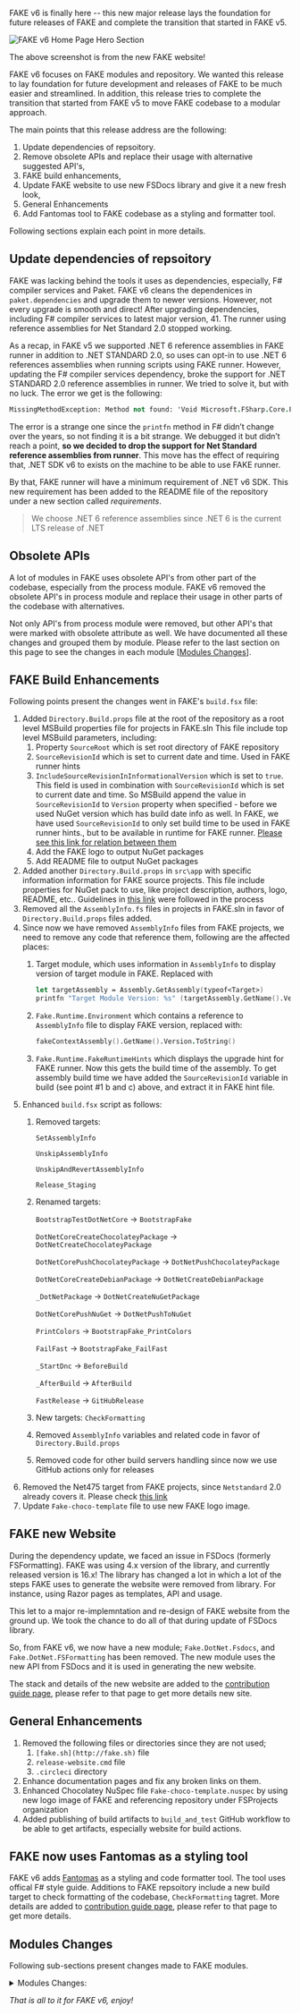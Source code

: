 FAKE v6 is finally here -- this new major release lays the foundation for future releases of FAKE
and complete the transition that started in FAKE v5.

![FAKE v6 Home Page Hero Section]({{root}}content/img/fakev6-release/fake-v6-hero-section.png)

The above screenshot is from the new FAKE website!

FAKE v6 focuses on FAKE modules and repository. We wanted this release to lay foundation for future
development and releases of FAKE to be much easier and streamlined. In addition, this release tries
to complete the transition that started from FAKE v5 to move FAKE codebase to a modular approach.

The main points that this release address are the following:
1. Update dependencies of repsoitory.
2. Remove obsolete APIs and replace their usage with alternative suggested API's,
3. FAKE build enhancements,
4. Update FAKE website to use new FSDocs library and give it a new fresh look,
6. General Enhancements
7. Add Fantomas tool to FAKE codebase as a styling and formatter tool.

Following sections explain each point in more details.


## Update dependencies of repsoitory

FAKE was lacking behind the tools it uses as dependencies, especially, F# compiler services and Paket.
FAKE v6 cleans the dependenices in `paket.dependencies` and upgrade them to newer versions. However,
not every upgrade is smooth and direct! After upgrading dependencies, including F# compiler services 
to latest major version, 41. The runner using reference assemblies for Net Standard 2.0 stopped working.

As a recap, in FAKE v5 we supported .NET 6 reference assemblies in FAKE runner in addition to .NET STANDARD
2.0, so uses can opt-in to use .NET 6 references assemblies when running scripts using FAKE runner. However,
updating the F# compiler services dependency, broke the support for .NET STANDARD 2.0 reference assemblies in
runner. We tried to solve it, but with no luck. The error we get is the following:  

```fsharp
MissingMethodException: Method not found: 'Void Microsoft.FSharp.Core.PrintfFormat`5..ctor(System.String)'.. Actual value was false but had expected it to be true.
```

The error is a strange one since the `printfn` method in F# didn’t change over the years, so not finding it is a 
bit strange. We debugged it but didn’t reach a point, **so we decided to drop the support for Net Standard reference 
assemblies from runner**. This move has the effect of requiring that, .NET SDK v6 to exists on the machine to be able
to use FAKE runner.

By that, FAKE runner will have a minimum requirement of .NET v6 SDK. This new requirement has been added to the README 
file of the repository under a new section called *requirements*.

> We choose .NET 6 reference assemblies since .NET 6 is the current LTS release of .NET


## Obsolete APIs

A lot of modules in FAKE uses obsolete API's from other part of the codebase, especially from the process module.
FAKE v6 removed the obsolete API's in process module and replace their usage in other parts of the codebase with
alternatives.

Not only API's from process module were removed, but other API's that were marked with obsolete attribute as well.
We have documented all these changes and grouped them by module. Please refer to the last section on this page
to see the changes in each module [<ins>[Modules Changes](#Modules-Changes)</ins>].


## FAKE Build Enhancements

Following points present the changes went in FAKE's `build.fsx` file:

1. Added `Directory.Build.props` file at the root of the repository as a root level MSBuild properties file for projects in FAKE.sln
This file include top level MSBuild parameters, including:
    1. Property `SourceRoot` which is set root directory of FAKE repository
    2. `SourceRevisionId` which is set to current date and time. Used in FAKE runner hints
    3. `IncludeSourceRevisionInInformationalVersion` which is set to `true`. This field is used in combination with `SourceRevisionId` which is set to current date and time. So MSBuild append the value in `SourceRevisionId` to `Version` property when specified - before we used NuGet version which has build date info as well. In FAKE, we have used `SourceRevisionId` to only set build time to be used in FAKE runner hints., but to be available in runtime for FAKE runner. [<ins>Please see this link for relation between them</ins>](https://docs.microsoft.com/en-us/dotnet/core/project-sdk/msbuild-props#generateassemblyinfo)
    4. Add the FAKE logo to output NuGet packages
    5. Add README file to output NuGet packages
2. Added another `Directory.Build.props` in `src\app` with specific information information for FAKE source projects. This file include
properties for NuGet pack to use, like project description, authors, logo, README, etc..
Guidelines in [<ins>this link</ins>](https://docs.microsoft.com/en-us/nuget/create-packages/package-authoring-best-practices) were followed in the process
3. Removed all the `AssemblyInfo.fs` files in projects in FAKE.sln in favor of `Directory.Build.props` files added.
4. Since now we have removed `AssemblyInfo` files from FAKE projects, we need to remove any code that reference them, following are the affected places:
    1. Target module, which uses information in `AssemblyInfo` to display version of target module in FAKE. Replaced with
        
        ```fsharp
        let targetAssembly = Assembly.GetAssembly(typeof<Target>)
        printfn "Target Module Version: %s" (targetAssembly.GetName().Version.ToString())
        ```
        
    2. `Fake.Runtime.Environment` which contains a reference to `AssemblyInfo` file to display FAKE version, replaced with:
        
        ```fsharp
        fakeContextAssembly().GetName().Version.ToString()
        ```
        
    3. `Fake.Runtime.FakeRuntimeHints` which displays the upgrade hint for FAKE runner. Now this gets the build time of the assembly. To get assembly
    build time we have added the `SourceRevisionId`  variable in build (see point #1 b and c) above, and extract it in FAKE hint file.
5. Enhanced `build.fsx` script as follows:
    1. Removed targets: 
        
        `SetAssemblyInfo`
        
        `UnskipAssemblyInfo`
        
        `UnskipAndRevertAssemblyInfo`
        
        `Release_Staging`
        
    2. Renamed targets:
        
        `BootstrapTestDotNetCore` → `BootstrapFake`
        
        `DotNetCoreCreateChocolateyPackage` → `DotNetCreateChocolateyPackage`
        
        `DotNetCorePushChocolateyPackage` → `DotNetPushChocolateyPackage`
        
        `DotNetCoreCreateDebianPackage` → `DotNetCreateDebianPackage`
        
        `_DotNetPackage` → `DotNetCreateNuGetPackage`
        
        `DotNetCorePushNuGet` → `DotNetPushToNuGet`
        
        `PrintColors` → `BootstrapFake_PrintColors` 
        
        `FailFast` → `BootstrapFake_FailFast` 
        
        `_StartDnc` → `BeforeBuild`
        
        `_AfterBuild` → `AfterBuild`
        
        `FastRelease` → `GitHubRelease` 
    3. New targets:
        `CheckFormatting`
    4. Removed `AssemblyInfo` variables and related code in favor of `Directory.Build.props`
    5. Removed code for other build servers handling since now we use GitHub actions only for releases
6. Removed the Net475 target from FAKE projects, since `Netstandard` 2.0 already covers it. Please check [this link](https://docs.microsoft.com/en-us/dotnet/standard/net-standard)
7. Update `Fake-choco-template` file to use new FAKE logo image.


## FAKE new Website

During the dependency update, we faced an issue in FSDocs (formerly FSFormatting). FAKE was using 4.x version of the
library, and currently released version is 16.x! The library has changed a lot in which a lot of the steps FAKE
uses to generate the website were removed from library. For instance, using Razor pages as templates, API and usage.

This let to a major re-implemntation and re-design of FAKE website from the ground up. We took the chance to do all
of that during update of FSDocs library.

So, from FAKE v6, we now have a new module; `Fake.DotNet.Fsdocs`, and `Fake.DotNet.FSFormatting` has been removed.
The new module uses the new API from FSDocs and it is used in generating the new website.

The stack and details of the new website are added to the [<ins>contribution guide page</ins>](/guide/contributing.html#Contributing-Documentation), please refer to that page to get
more details new site.

## General Enhancements

1. Removed the following files or directories since they are not used;
    1.  `[fake.sh](http://fake.sh)` file
    2. `release-website.cmd` file 
    3. `.circleci` directory
2. Enhance documentation pages and fix any broken links on them.
3. Enhanced Chocolatey NuSpec file `Fake-choco-template.nuspec` by using new logo image of FAKE and referencing repository under FSProjects organization
4. Added publishing of build artifacts to `build_and_test` GitHub workflow to be able to get artifacts, especially website for build actions.


## FAKE now uses Fantomas as a styling tool

FAKE v6 adds [<ins>Fantomas</ins>](https://fsprojects.github.io/fantomas/docs/index.html) as a styling and code formatter tool.
The tool uses offical F# style guide. Additions to FAKE repsoitory include a new build target to check formatting of the codebase,
`CheckFormatting` tagret. More details are added to [<ins>contribution guide page</ins>](/guide/contributing.html#Style-Guidelines), please refer to that page to get
more details.


## Modules Changes

Following sub-sections present changes made to FAKE modules.

<details>
<summary>Modules Changes:</summary>

### `Fake.Api.HockeyApp`

→ Removed the module since HockeyApp has been discontinued and now Microsoft has replaced it with AppCenter.

### `Fake.Api.GitHub`

→ Removed `AssemblyInfo.fs` file

→ Added Net6 target and removed net472 target

→ Add API documentation to module APIs 

### `Fake.Api.Slack`

→ Removed `AssemblyInfo.fs` file

→ Added Net6 target and removed net472 target

→ Removed `System.Net.Http` from proj file since it was used for Net Framework. Now module uses `System.Net`

### `Fake.Azure.CloudServices`

→ Removed `AssemblyInfo.fs` file

→ Added Net6 target and removed net472 target

→ Add API documentation to module APIs 

→ Replaced `Process.shellExec` with `CreateProcess` API

### `Fake.Azure.Emulators`

→ Removed `AssemblyInfo.fs` file

→ Added Net6 target and removed net472 target

→ Replaced `Process.execSimple` with `CreateProcess` API

### `Fake.Azure.Kudu`

→ Removed `AssemblyInfo.fs` file

→ Added Net6 target and removed net472 target

→ Add API documentation to module APIs 

→ Enahnce code by using a type for Zip deploy parameters

→ Replaced `Process.execWithResult` with `CreateProcess` API

### `Fake.Azure.WebJobs`

→ Removed `AssemblyInfo.fs` file

→ Added Net6 target and removed net472 target

→ Add API documentation to module APIs 

→ Removed `System.Net.Http` from proj file since it was used for Net Framework. Now module uses `System.Net`

### `Fake.Build.CMake`

→ Removed `AssemblyInfo.fs` file

→ Added Net6 target and removed net472 target

→ Changed `Fake.Build.CMake.getGenerateArguments` and make it `internal` in favor of removing omit comment and replaced with visible to.

### `Fake.BuildServer.AppVeyor`

→ Removed `AssemblyInfo.fs` file

→ Added Net6 target and removed net472 target

→ Replaced `Process.quoteIfNeeded` with `StringBuilder.appendQuotedIfNotNull` since `quoteIfNeeded` is deprecated

→ Removed `PullRequestRepoName` environment variable since it is not defined by AppVeyor anymore

→ Removed `PullRequestRepoBranch` environment variable since it is not defined by AppVeyor anymore

### `Fake.BuildServer.Bitbucket`

→ Removed `AssemblyInfo.fs` file

→ Added Net6 target and removed net472 target

→ Removed `RepoOwner` environment variable since it is not defined by Bitbucket anymore

### `Fake.BuildServer.GitHubActions`

→ Removed `AssemblyInfo.fs` file

→ Added Net6 target and removed net472 target

### `Fake.BuildServer.GitLab`

→ Removed `AssemblyInfo.fs` file

→ Added Net6 target and removed net472 target

### `Fake.BuildServer.TeamCity`

→ Removed `AssemblyInfo.fs` file

→ Added Net6 target and removed net472 target

### `Fake.BuildServer.TeamFoundation`

→ Removed `AssemblyInfo.fs` file

→ Added Net6 target and removed net472 target

→ Add API documentation to module APIs 

→ Enhance code by adding a new type `LogDetailData` to hold internal data before logging instead of calling internal method with 10 or more parameters. Now it uses a type

### `Fake.BuildServer.Travis`

→ Removed `AssemblyInfo.fs` file

→ Added Net6 target and removed net472 target

### `Fake.Core.CommandLineParsing`

→ Removed `AssemblyInfo.fs` file

→ Added Net6 target and removed net472 target

### `Fake.Core.Context`

→ Removed `AssemblyInfo.fs` file

→ Added Net6 target and removed net472 target

→ Add API documentation to module APIs

→ Removed `Fake.Core.Context.getFakeVar` since it is deprecated, alternative is `Fake.Core.FakeVar.getFakeVar`

→ Removed `Fake.Core.Context.removeFakeVar` since it is deprecated, alternative is `Fake.Core.FakeVar.removeFakeVar`

→ Removed `Fake.Core.Context.setFakeVar` since it is deprecated, alternative is `Fake.Core.FakeVar.setFakeVar`

→ Removed `Fake.Core.Context.fakeVar` since it is deprecated, alternative is `Fake.Core.FakeVar.fakeVar`

→ Removed `Fake.Core.Context.fakeVarAllowNoContext` since it is deprecated, alternative is `Fake.Core.FakeVar.fakeVarAllowNoContext`

### `Fake.Core.DependencyManager.Paket`

→ Removed `AssemblyInfo.fs` file

→ Added Net6 target and removed net472 target

### `Fake.Core.Environment`

→ Removed `AssemblyInfo.fs` file

→ Added Net6 target and removed net472 target

→ Add API documentation to module APIs

→ Removed `Fake.Core.BuildServer.verbose` since it is deprecated, alternative is `Trace.isVerbose ()` 

→ Removed `Fake.Core.Environment.environVarsWithMode` since it is deprecated, alternative is `Fake.Core.Environment.environVars` 

→ Removed `Fake.Core.Environment.setBuildParam` since it is deprecated, alternative is `Fake.Core.Environment.setEnvironVar` 

→ Removed `Fake.Core.Environment.hasBuildParam` since it is deprecated, alternative is `Fake.Core.Environment.hasEnvironVar` 

→ Removed `Fake.Core.Environment.getBuildParamOrDefault` since it is deprecated, alternative is `Fake.Core.Environment.environVarOrDefault` 

→ Removed `Fake.Core.Environment.getBuildParam` since it is deprecated, alternative is `Fake.Core.Environment.environVarOrDefault` 

→ Removed `Fake.Core.Environment.isDotnetCore` since it is deprecated, alternative is `Fake.Core.Environment.isDotNetCore`

### `Fake.Core.FakeVar`

→ Removed `AssemblyInfo.fs` file

→ Added Net6 target and removed net472 target

→ Add API documentation to module APIs

### `Fake.Core.Process`

→ Removed `AssemblyInfo.fs` file

→ Added Net6 target and removed net472 target

→ Add API documentation to module APIs

→ Removed `Fake.Core.ProcStartInfo.Empty` since it is deprecated, alternative is `ProcStartInfo.Create`

→ Removed `Fake.Core.CreateProcess.fromRawWindowsCommandLine` since it is deprecated, alternative is `Fake.Core.CreateProcess.fromRawCommandLine`

→ Removed `Fake.Core.Process.startProcess` since it is deprecated, alternative is `Fake.Core.Process.rawStartProcess`

→ Removed `Fake.Core.Process.getProc` since it is deprecated, alternative is `CreateProcess` API

→ Removed `Fake.Core.Process.execRaw` since it is deprecated, alternative is `CreateProcess` API

→ Removed `Fake.Core.Process.execWithResult` since it is deprecated, alternative is `CreateProcess` API

→ Removed `Fake.Core.Process.execSimple` since it is deprecated, alternative is `CreateProcess` API

→ Removed `Fake.Core.Process.execElevated` since it is deprecated, no alternative since it is not possible in .NET Core anymore

→ Removed `Fake.Core.Process.fireAndForget` since it is deprecated, alternative is `CreateProcess` API

→ Removed `Fake.Core.Process.directExec` since it is deprecated, alternative is `CreateProcess` API

→ Removed `Fake.Core.Process.start` since it is deprecated, alternative is `CreateProcess` API

→ Removed `Fake.Core.Process.quote` since it is deprecated, alternative is `Arguments` and `Args` modules/types

→ Removed `Fake.Core.Process.quoteIfNeeded` since it is deprecated, alternative is `Arguments` and `Args` modules/types

→ Removed `Fake.Core.Process.toParam` since it is deprecated, alternative is `Arguments` and `Args` modules/types

→ Removed `Fake.Core.Process.UseDefaults` since it is deprecated, alternative is built-in `id`

→ Removed `Fake.Core.Process.stringParam` since it is deprecated, alternative is `Arguments` and `Args` modules/types

→ Removed `Fake.Core.Process.multipleStringParams` since it is deprecated, alternative is `Arguments` and `Args` modules/types

→ Removed `Fake.Core.Process.optionParam` since it is deprecated, alternative is `Arguments` and `Args` modules/types

→ Removed `Fake.Core.Process.boolParam` since it is deprecated, alternative is `Arguments` and `Args` modules/types

→ Removed `Fake.Core.Process.parametersToString` since it is deprecated, alternative is `Arguments` and `Args` modules/types

→ Removed `Fake.Core.Process.findFiles` since it is deprecated, alternative is `ProcessUtils.findFiles`

→ Removed `Fake.Core.Process.tryFindFile` since it is deprecated, alternative is `ProcessUtils.tryFindFile`

→ Removed `Fake.Core.Process.findFile` since it is deprecated, alternative is `ProcessUtils.findFile`

→ Removed `Fake.Core.Process.findFilesOnPath` since it is deprecated, alternative is `ProcessUtils.findFilesOnPath`

→ Removed `Fake.Core.Process.tryFindFileOnPath` since it is deprecated, alternative is `ProcessUtils.tryFindFileOnPath`

→ Removed `Fake.Core.Process.appSettings` since it is deprecated, no alternative since it is not possible in .NET Core anymore

→ Removed `Fake.Core.Process.tryFindTool` since it is deprecated, alternative is `ProcessUtils.tryFindTool`

→ Removed `Fake.Core.Process.tryFindPath` since it is deprecated, alternative is `ProcessUtils.tryFindPath`

→ Removed `Fake.Core.Process.findPath` since it is deprecated, alternative is `ProcessUtils.findPath`

→ Removed `Fake.Core.Process.asyncShellExec` since it is deprecated, alternative is `CreateProcess` API

→ Removed `Fake.Core.Process.killProcessById` since it is deprecated, alternative is `Fake.Core.Process.killById`

→ Removed `Fake.Core.Process.getProcessesByName` since it is deprecated, alternative is `Fake.Core.Process.getAllByName`

→ Removed `Fake.Core.Process.killProcess` since it is deprecated, alternative is `Fake.Core.Process.killAllByName`

→ Removed `Fake.Core.Process.ProcStartInfo` since it is deprecated, alternative is `Fake.Core.ProcStartInfo`

→ Removed `Fake.Core.Process.ExecParams` since it is deprecated, alternative is `Fake.Core.ExecParams`

→ Removed `Fake.Core.Process.ProcessResult` since it is deprecated, alternative is `Fake.Core.ProcessResult`

→ Removed `Fake.Core.Process.ConsoleMessage` since it is deprecated, alternative is `Fake.Core.ConsoleMessage`

→ Changed implementation of  `shellExec` to use `CreateProcess` API

→ Changed implementation of  `AsyncExec` to use `CreateProcess` API

### `Fake.Core.ReleaseNotes`

→ Removed `AssemblyInfo.fs` file

→ Added Net6 target and removed net472 target

→ Add API documentation to module APIs

### `Fake.Core.SemVer`

→ Removed `AssemblyInfo.fs` file

→ Added Net6 target and removed net472 target

### `Fake.Core.String`

→ Removed `AssemblyInfo.fs` file

→ Added Net6 target and removed net472 target

### `Fake.Core.Target`

→ Removed `AssemblyInfo.fs` file

→ Added Net6 target and removed net472 target

→ Removed `Fake.Core.TargetModule.DoNothing` since it is deprecated, alternative is `ignore`

→ Removed `Fake.Core.TargetModule.runAndGetContext` since it is deprecated, alternative is `Target.WithContext.run`

→ Removed `Fake.Core.TargetModule.Description` since it is deprecated, alternative is `Fake.Core.TargetModule.description`

→ Update target module version option to use reflection on target type to from Target module assembly instead of using informational version. Since now we use `Directory.Build.props` instead of `AssemblyInfo` files. 

### `Fake.Core.Tasks`

→ Removed `AssemblyInfo.fs` file

→ Added Net6 target and removed net472 target

→ Add API documentation to module APIs

### `Fake.Core.Trace`

→ Removed `AssemblyInfo.fs` file

→ Added Net6 target and removed net472 target

→ Add API documentation to module APIs

→ Removed `Fake.Core.Trace.openTag` since it is deprecated, alternative is `traceTag` and `use` to properly call `closeTag` in case of exceptions

→ Removed `Fake.Core.Trace.closeTag` since it is deprecated, alternative is `traceTag` and `use` to properly call `closeTag` in case of exceptions

→ Removed `Fake.Core.Trace.traceStartTarget` since it is deprecated, alternative is `traceTarget`  and `use` to properly call `traceEndTask` in case of exceptions

→ Removed `Fake.Core.Trace.traceEndTarget` since it is deprecated, alternative is `traceTarget`  and `use` to properly call `traceEndTask` in case of exceptions

→ Removed `Fake.Core.Trace.traceStartTask` since it is deprecated, alternative is `traceTask`  and `use` to properly call `traceEndTask` in case of exceptions

→ Removed `Fake.Core.Trace.traceEndTask` since it is deprecated

### `Fake.Core.UserInput`

→ Removed `AssemblyInfo.fs` file

→ Added Net6 target and removed net472 target

→ Add API documentation to module APIs

### `Fake.Core.Vault`

→ Removed `AssemblyInfo.fs` file

→ Added Net6 target and removed net472 target

→ Add API documentation to module APIs

### `Fake.Core.Xml`

→ Removed `AssemblyInfo.fs` file

→ Added Net6 target and removed net472 target

→ Add API documentation to module APIs

→ Renamed `getChilds` to `getSubNodes` to match naming of related method `getSubNode`

→ Enabled and remove obsolete warning on `XslTransformer` , `XslTransform` & `XmlTransform` for Net Standard since they are now available for Net Standard.

### `Fake.Documentation.DocFx`

→ Removed `AssemblyInfo.fs` file

→ Added Net6 target and removed net472 target

→ Replaced `Tools.findToolInSubPath` with `ProcessUtils.tryFindLocalTool` since it is deprecated.

→ Replaced `Process.execSimple` with `CreateProcess` API since it is deprecated.

### `Fake.DotNet.AssemblyInfo`

→ Removed `AssemblyInfo.fs` file

→ Added Net6 target and removed net472 target

→ Add API documentation to module APIs

→ Removed `StringAttributeEx` since it was deprecated, alternative is `StringAttributeWithStatic`

### `Fake.DotNet.Cli`

→ Removed `AssemblyInfo.fs` file

→ Added Net6 target and removed net472 target

→ Add API documentation to module APIs

→ Removed `Fake.DotNet.Cli.Preview2ToolingOptions` since it is deprecated

→ Removed `Fake.DotNet.Cli.LatestPreview4ToolingOptions` since it is deprecated

→ Removed `Fake.DotNet.Cli.RC4_004771ToolingOptions` since it is deprecated

→ Removed `Fake.DotNet.Cli.RC4_004973ToolingOptions` since it is deprecated

→ Removed `Fake.DotNet.Cli.Release_1_0_4` since it is deprecated

→ Removed `Fake.DotNet.Cli.Release_2_0_0` since it is deprecated

→ Removed `Fake.DotNet.Cli.Release_2_0_3` since it is deprecated

→ Removed `Fake.DotNet.Cli.Release_2_1_4` since it is deprecated

→ Removed `Fake.DotNet.Cli.Release_2_1_300_RC1` since it is deprecated

→ Removed `Fake.DotNet.Cli.Release_2_1_300` since it is deprecated

→ Removed `Fake.DotNet.DotNet.InfoOptions.Default` since it is deprecated, alternative is `Create`

→ Removed `Fake.DotNet.DotNet.RestoreOptions.Default` since it is deprecated, alternative is `Options.Create` 

→ Replaced `Process.execSimple` in `install` API with `CreateProcess` API

→ Removed `Fake.DotNet.DotNet.PublishOptions.Default` since it is deprecated, alternative is `PublishOptions.Create`

→ Removed `Fake.DotNet.DotNet.BuildOptions.Default` since it is deprecated, alternative is `BuildOptions.Create`

→ Removed `Fake.DotNet.DotNet.PackOptions.Default` since it is deprecated, alternative is `PackOptions.Create`

→ Removed `Fake.DotNet.DotNet.TestOptions.Default` since it is deprecated, alternative is `TestOptions.Create`

→ Removed `Fake.DotNet.DotNet.Options.Default` since it is deprecated, alternative is `Options.Create`

### `Fake.DotNet.Fsc`

→ Removed `AssemblyInfo.fs` file

→ Added Net6 target and removed net472 target

→ Replaced `SourceCodeServices` with `FSharpDiagnostic` as a result of updating F# compiler services. And map `FSharpDiagnosticSeverity.Hidden` and `FSharpDiagnosticSeverity.Info` as warning messages

### `Fake.DotNet.FSFormatting`

→ Removed `AssemblyInfo.fs` file

→ Added Net6 target and removed net472 target

→ Deprecated module APIs in favor of new module `Fake.DotNet.Fsdocs` which will support newest `fsdocs` tool

### `Fake.DotNet.Fsdocs`

→ New module added

→ Added `[Fsdocs.build](http://Fsdocs.build)` API to call build command of Fsdocs to process files and generate documentation

→ Added `[Fsdocs.watch](http://Fsdocs.watch)` API to call watch command of Fsdocs to watch generated documentation

### `Fake.DotNet.Fsi`

→ Removed `AssemblyInfo.fs` file

→ Added Net6 target and removed net472 target

→ Add API documentation to module APIs

→ Replaced `SourceCodeServices` with `FSharpDiagnostic` as a result of updating F# compiler services. And map `FSharpDiagnosticSeverity.Hidden` and `FSharpDiagnosticSeverity.Info` as warning messages

→ Replaced `Process.findPath` in `pathToFsiExe` with `CreateProcess` API since it is deprecated

→ Replaced `Process.execWithResult` in `execRaw` with `CreateProcess` API since it is deprecated

### `Fake.DotNet.FxCop`

→ Added Net6 target and removed net472 target

→ Add API documentation to module APIs

### `Fake.DotNet.ILMerge`

→ Removed `AssemblyInfo.fs` file

→ Added Net6 target and removed net472 target

→ Replaced `Tools.findToolInSubPath` with `ProcessUtils.tryFindLocalTool` since it is deprecated

### `Fake.DotNet.Mage`

→ Removed `AssemblyInfo.fs` file

→ Added Net6 target and removed net472 target

→ Replaced `Process.execSimple` in `call` with `CreateProcess` API since it is deprecated

### `Fake.DotNet.MSBuild`

→ Removed `AssemblyInfo.fs` file

→ Added Net6 target and removed net472 target

→ Add API documentation to module APIs

→ Removed `BuildException` since it is replaced with `MSBuildException`

→ Removed `MSBuildExeFromVsWhere` since it is for legacy FAKE

→ Replaced `Process.tryFindFileOnPath` in `exactPathOrBinaryOnPath` with `ProcessUtils.tryFindFileOnPath` since it is deprecated 

→ Replaced `Process.tryFindFileOnPath` in `msBuildExe` with `ProcessUtils.tryFindFileOnPath` since it is deprecated 

→ Replaced `Process.tryFindFile` in `msBuildExe` with `ProcessUtils.tryFindFile` since it is deprecated

→ Removed `Fake.DotNet.MSBuildParams.Empty` since it is deprecated, alternative is `Fake.DotNet.MSBuildParams.Create`

→ Changed `Fake.DotNet.MSBuild.msBuildExe` and removed obsolete attribute since it is used in other areas in FAKE 

→ Renamed `xname` with `xName` to follow FAKE API guideline

→ Removed `processReferences` since it is deprecated

→ Changed `Fake.DotNet.MSBuild.getProjectReferences` and removed obsolete attribute since it is used in other areas in FAKE. Marked it as private

→ Removed `serializeMSBuildParams` since it is deprecated

→ Replaced `Process.execWithResult` and `Process.execSimple` with `CreateProcess` API since they are deprecated

→ Enhanced code quality by extracting MSBuild execution to an internal method instead of duplicating call

→ Replaced `Process.toParam` with `StringBuilder.appendQuotedIfNotNull` since `quoteIfNeeded` is deprecated

→ Opened `buildWithRedirect` as a public API

### `Fake.DotNet.NuGet`

→ Removed `AssemblyInfo.fs` file

→ Added Net6 target and removed net472 target

→ Add API documentation to module APIs

→ Replaced `Process.execWithResult` and `Process.execSimple` with `CreateProcess` API since they are deprecated

### `Fake.DotNet.Paket`

→ Removed `AssemblyInfo.fs` file

→ Added Net6 target and removed net472 target

### `Fake.DotNet.Testing.Coverlet`

→ Removed `AssemblyInfo.fs` file

→ Added Net6 target and removed net472 target

→ Add API documentation to module APIs

### `Fake.DotNet.Testing.DotCover`

→ Removed `AssemblyInfo.fs` file

→ Added Net6 target and removed net472 target

→ Add API documentation to module APIs

→ Replaced `Tools.findToolInSubPath` with `ProcessUtils.tryFindLocalTool` since it is deprecated

→ Replaced `Process.execSimple` with `CreateProcess` API since they are deprecated

### `Fake.DotNet.Testing.Expecto`

→ Removed `AssemblyInfo.fs` file

→ Added Net6 target and removed net472 target

→ Replaced `Process.execSimple` with `CreateProcess` API since they are deprecated

### `Fake.DotNet.Testing.MSpec`

→ Removed `AssemblyInfo.fs` file

→ Added Net6 target and removed net472 target

→ Replaced `Process.execSimple` with `CreateProcess` API since they are deprecated

→ Replaced `Tools.findToolInSubPath` with `ProcessUtils.tryFindLocalTool` since it is deprecated

### `Fake.DotNet.Testing.MSTest`

→ Removed `AssemblyInfo.fs` file

→ Added Net6 target and removed net472 target

→ Changed `Fake.DotNet.Testing.MSTest.msTestExe` by marking it as internal

→ Replaced `Process.tryFindFile` with `ProcessUtils.tryFindLocalTool` since it is deprecated

→ Replaced `Process.execSimple` with `CreateProcess` API since they are deprecated

### `Fake.DotNet.Testing.NUnit`

→ Removed `AssemblyInfo.fs` file

→ Added Net6 target and removed net472 target

→ Add API documentation to module APIs

→ Replaced `Tools.findToolFolderInSubPath` and `Tools.findToolInSubPath` with `ProcessUtils.tryFindLocalTool` since it is deprecated

→ Replaced `Process.execRaw` and `Process.execSimple` with `CreateProcess` API since they are deprecated

### `Fake.DotNet.Testing.OpenCover`

→ Removed `AssemblyInfo.fs` file

→ Added Net6 target and removed net472 target

→ Add API documentation to module APIs

### `Fake.DotNet.Testing.SpecFlow`

→ Removed `AssemblyInfo.fs` file

→ Added Net6 target and removed net472 target

→ Replaced `Process.execSimple` with `CreateProcess` API since they are deprecated

→ Removed SpecFlow APIs for SpecFlow prior to v2.4, and replaced `SpecFlowNext` APIs with `SpecFlow`

### `Fake.DotNet.Testing.VSTest`

→ Removed `AssemblyInfo.fs` file

→ Added Net6 target and removed net472 target

→ Changed VSTest module by adding `RequiredQualifiedAccess` attribute to follow FAKE API guideline

### `Fake.DotNet.Testing.XUnit2`

→ Removed `AssemblyInfo.fs` file

→ Added Net6 target and removed net472 target

→ Replaced `Tools.findToolInSubPath` with `ProcessUtils.tryFindLocalTool` since it is deprecated

→ Replaced `Process.execWithResult` and `Process.execSimple` with `CreateProcess` API since they are deprecated

### `Fake.DotNet.Xamarin`

→ Removed `AssemblyInfo.fs` file

→ Added Net6 target and removed net472 target

→ Replaced `Tools.findToolInSubPath` with `ProcessUtils.tryFindLocalTool` since it is deprecated

→ Replaced `Process.execWithResult` with `CreateProcess` API since they are deprecated

### `Fake.DotNet.Xdt`

→ Removed `AssemblyInfo.fs` file

→ Added Net6 target and removed net472 target

→ Add API documentation to module APIs

### `Fake.Installer.InnoSetup`

→ Removed `AssemblyInfo.fs` file

→ Added Net6 target and removed net472 target

→ Replaced `Tools.findToolInSubPath` with `ProcessUtils.tryFindLocalTool` since it is deprecated

→ Replaced `Process.execSimple` with `CreateProcess` API since they are deprecated

### `Fake.Installer.Squirrel`

→ Removed `AssemblyInfo.fs` file

→ Added Net6 target and removed net472 target

→ Replaced `Tools.findToolInSubPath` with `ProcessUtils.tryFindLocalTool` since it is deprecated

### `Fake.Installer.Wix`

→ Removed `AssemblyInfo.fs` file

→ Added Net6 target and removed net472 target

→ Add API documentation to module APIs

→ Replaced `Process.execSimple` with `CreateProcess` API since they are deprecated

### `Fake.IO.FileSystem`

→ Removed `AssemblyInfo.fs` file

→ Added Net6 target and removed net472 target

→ Add API documentation to module APIs

→ Replaced ref-cell operators with alternatives since they are deprecated

→ Removed `FileIncludes` module since it is deprecated. Including its `Include` and `SetBaseDir` APIs, alternative is `GlobbingPattern` module

→ Removed `Fake.IO.Globbing.Tools` module since it is deprecated and replaced with Process module. Including its `@@` operator and `findToolInSubPath`, `tryFindToolFolderInSubPath`, & `findToolFolderInSubPath` APIs

→ Added tracing statements - `Trace.traceVerbose` - to `Shell` module APIs

→ Removed `Fake.IO.Shell.CopyFile` since it is deprecated, alternative is `Fake.IO.Shell.copyFile`

→ Removed `Fake.IO.Shell.CopyFileIntoSubFolder` since it is deprecated, alternative is `Fake.IO.Shell.copyFileIntoSubFolder`

→ Removed `Fake.IO.Shell.CopyFileWithSubfolder` since it is deprecated, alternative is `Fake.IO.Shell.copyFileWithSubfolder`

→ Removed `Fake.IO.Shell.Copy` since it is deprecated, alternative is `Fake.IO.Shell.copy`

→ Removed `Fake.IO.Shell.CopyTo` since it is deprecated, alternative is `Fake.IO.Shell.copyTo`

→ Removed `Fake.IO.Shell.CopyCached` since it is deprecated, alternative is `Fake.IO.Shell.copyCached`

→ Removed `Fake.IO.Shell.Rename` since it is deprecated, alternative is `Fake.IO.Shell.rename`

→ Removed `Fake.IO.Shell.SilentCopy` since it is deprecated, alternative is `Fake.IO.Shell.silentCopy`

→ Removed `Fake.IO.Shell.CopyFiles` since it is deprecated, alternative is `Fake.IO.Shell.copyFiles`

→ Removed `Fake.IO.Shell.CopyDir` since it is deprecated, alternative is `Fake.IO.Shell.copyDir`

→ Removed `Fake.IO.Shell.CleanDir` since it is deprecated, alternative is `Fake.IO.Shell.cleanDir`

→ Removed `Fake.IO.Shell.CleanDirs` since it is deprecated, alternative is `Fake.IO.Shell.cleanDirs`

→ Removed `Fake.IO.Shell.DeleteDir` since it is deprecated, alternative is `Fake.IO.Shell.deleteDir`

→ Removed `Fake.IO.Shell.DeleteDirs` since it is deprecated, alternative is `Fake.IO.Shell.deleteDirs`

→ Removed `Fake.IO.Shell.AppendTextFilesWithEncoding` since it is deprecated, alternative is `Fake.IO.Shell.appendTextFilesWithEncoding`

→ Removed `Fake.IO.Shell.AppendTextFiles` since it is deprecated, alternative is `Fake.IO.Shell.appendTextFiles`

→ Removed `Fake.IO.Shell.CompareFiles` since it is deprecated, alternative is `Fake.IO.Shell.compareFiles`

→ Removed `Fake.IO.Shell.GeneratePatchWithFindOldFileFunction` since it is deprecated, alternative is `Fake.IO.Shell.generatePatchWithFindOldFileFunction`

→ Removed `Fake.IO.Shell.GeneratePatch` since it is deprecated, alternative is `Fake.IO.Shell.generatePatch`

→ Removed `Fake.IO.Shell.TestDir` since it is deprecated, alternative is `Fake.IO.Shell.testDir`

→ Removed `Fake.IO.Shell.TestFile` since it is deprecated, alternative is `Fake.IO.Shell.testFile`

→ Removed `Fake.IO.Shell.CopyRecursive` since it is deprecated, alternative is `Fake.IO.Shell.copyRecursive`

→ Removed `Fake.IO.Shell.CopyRecursiveTo` since it is deprecated, alternative is `Fake.IO.Shell.copyRecursiveTo`

→ Removed `Fake.IO.Shell.CopyRecursive2` since it is deprecated, alternative is `Fake.IO.Shell.copyRecursive2`

→ Removed `Fake.IO.Shell.MoveFile` since it is deprecated, alternative is `Fake.IO.Shell.moveFile`

→ Removed `Fake.IO.Shell.WriteConfigFile` since it is deprecated, alternative is `Fake.IO.Shell.writeConfigFile`

→ Removed `Fake.IO.Shell.ReplaceInFiles` since it is deprecated, alternative is `Fake.IO.Shell.replaceInFiles`

→ Removed `Fake.IO.Shell.RegexReplaceInFileWithEncoding` since it is deprecated, alternative is `Fake.IO.Shell.regexReplaceInFileWithEncoding`

→ Removed `Fake.IO.Shell.RegexReplaceInFilesWithEncoding` since it is deprecated, alternative is `Fake.IO.Shell.regexReplaceInFilesWithEncoding`

→ Changed `Fake.IO.File.getEncoding` by removing case for UTF7 since it is deprecated and marked as unsafe.

### `Fake.IO.Zip`

### `Fake.JavaScript.Npm`

→ Removed `AssemblyInfo.fs` file

→ Added Net6 target and removed net472 target

→ Replaced `Process.tryFindFileOnPath` with `ProcessUtils.tryFindFileOnPath` since it is deprecated

→ Replaced `Process.execSimple` with `CreateProcess` API since they are deprecated

### `Fake.JavaScript.TypeScript`

→ Removed `AssemblyInfo.fs` file

→ Added Net6 target and removed net472 target

→ Enhanced code by extracting logic to resolve TypeScript compiler to a dedicated method

→ Update TypeScript parameters default values to reflect compiler defaults, including `ECMAScript` from `ES3` to `ECMAScript.ESNext`, `ModuleGeneration` from `CommonJs` to `ModuleGeneration.ESNext`

### `Fake.JavaScript.Yarn`

→ Removed `AssemblyInfo.fs` file

→ Added Net6 target and removed net472 target

### `Fake.Net.FTP`

→ Removed `AssemblyInfo.fs` file

→ Added Net6 target and removed net472 target

### `Fake.Net.Http`

→ Removed `AssemblyInfo.fs` file

→ Added Net6 target and removed net472 target

→ Add API documentation to module APIs

→ Changed internal `getAsync` to handle HTTP 404 errors gracefully and return a null string to indicate there is no content

### `Fake.netcore`

→ Removed `AssemblyInfo.fs` file

→ Added Net6 target and removed net472 target

### `Fake.Runtime`

→ Replaced `SourceCodeServices` with `CodeAnalysis` and `Tokenization` as a result of updating F# compiler services

→ After upgrading F# compiler services, it will try to clean up the script directory after running the script, which will delete the `.fake/script.fsx` directory. A workaround has been impelmnted that let compiler compiles to a temporary directory, then we move the compiled assmebly to FAKE script directory, and then compiler can delete the temporary directory without affecting FAKE cache.

→ Replaced ref-cell operators with alternatives since they are deprecated

### `Fake.Sql.DacPac`

→ Deleted the module since it is not pushed to NuGet and was deprecated in favor of `Fake.Sql.SqlPackage` module which is a redesign of it

### `Fake.Sql.SqlServer`

→ Deleted the module since it is not pushed to NuGet and was deprecated in favor of `Fake.Sql.SqlPackage` module which is a redesign of it

### `Fake.Sql.SqlPackage`

→ Removed `AssemblyInfo.fs` file

→ Added Net6 target and removed net472 target

→ Add API documentation to module APIs

### `Fake.Testing.Common`

→ Removed `AssemblyInfo.fs` file

→ Added Net6 target and removed net472 target

### `Fake.Testing.Fixie`

→ Removed `AssemblyInfo.fs` file

→ Added Net6 target and removed net472 target

→ Renamed `Fixie` API to `run` to follow FAKE API guidelines

 

### `Fake.Testing.ReportGenerator`

→ Removed `AssemblyInfo.fs` file

→ Added Net6 target and removed net472 target

→ Replaced `Tools.findToolInSubPath` with `ProcessUtils.tryFindLocalTool` since it is deprecated

### `Fake.Testing.SonarQube`

→ Removed `AssemblyInfo.fs` file

→ Added Net6 target and removed net472 target

### `Fake.Tools.Git`

→ Removed `AssemblyInfo.fs` file

→ Added Net6 target and removed net472 target

→ Add API documentation to module APIs

→ Changed `Branches` module by adding `RequiredQualifiedAccess` attribute to follow FAKE API guideline

→ Changed `CommandHelper` module by adding `RequiredQualifiedAccess` attribute to follow FAKE API guideline

→ Replaced `Process.findPath` with `ProcessUtils.findPath` since it is deprecated

→ Replaced `Process.execWithResult` in `runGitCommand` with `CreateProcess` API since it is deprecated

→ Replaced `Process.fireAndForget` in `fireAndForgetGitCommand` with `CreateProcess` API since it is deprecated

→ Replaced `Process.directExec` in `directRunGitCommand` with `CreateProcess` API since it is deprecated

→ Changed `Commit` module by adding `RequiredQualifiedAccess` attribute to follow FAKE API guideline

→ Changed `CommitMessage` module by adding `RequiredQualifiedAccess` attribute to follow FAKE API guideline

→ Changed `FileStatus` module by adding `RequiredQualifiedAccess` attribute to follow FAKE API guideline

→ Changed `Information` module by adding `RequiredQualifiedAccess` attribute to follow FAKE API guideline

→ Changed `Merge` module by adding `RequiredQualifiedAccess` attribute to follow FAKE API guideline

→ Changed `Rebase` module by adding `RequiredQualifiedAccess` attribute to follow FAKE API guideline

→ Changed `Repository` module by adding `RequiredQualifiedAccess` attribute to follow FAKE API guideline

→ Changed `Fake.Tools.Git.Repository.fullclean` and marking it as obsolete since it is not honoring FAKE API guidelines. Alternative is `Fake.Tools.Git.Repository.fullClean`

→ Changed `Reset` module by adding `RequiredQualifiedAccess` attribute to follow FAKE API guideline

→ Changed `SanityChecks` module by adding `RequiredQualifiedAccess` attribute to follow FAKE API guideline

→ Changed `SHA1` module by adding `RequiredQualifiedAccess` attribute to follow FAKE API guideline

→ Changed `Staging` module by adding `RequiredQualifiedAccess` attribute to follow FAKE API guideline

→ Changed `Stash` module by adding `RequiredQualifiedAccess` attribute to follow FAKE API guideline

→ Changed `Submodule` module by adding `RequiredQualifiedAccess` attribute to follow FAKE API guideline

### `Fake.Tools.GitVersion`

→ Removed `AssemblyInfo.fs` file

→ Added Net6 target and removed net472 target

→ Changed `GitVersion` module by adding `RequiredQualifiedAccess` attribute to follow FAKE API guideline

→ Replaced `Tools.findToolInSubPath` with `ProcessUtils.tryFindLocalTool` since it is deprecated

### `Fake.Tools.Octo`

→ Removed `AssemblyInfo.fs` file

→ Added Net6 target and removed net472 target

→ Add API documentation to module APIs

→ Changed `Octo` module by adding `RequiredQualifiedAccess` attribute to follow FAKE API guideline

→ Replaced `Tools.findToolFolderInSubPath` with `ProcessUtils.tryFindLocalTool` since it is deprecated

### `Fake.Tools.Pickles`

→ Removed `AssemblyInfo.fs` file

→ Added Net6 target and removed net472 target

→ Add API documentation to module APIs

→ Replaced `Tools.findToolInSubPath` with `ProcessUtils.tryFindLocalTool` since it is deprecated

### `Fake.Tools.Rsync`

→ Removed `AssemblyInfo.fs` file

→ Added Net6 target and removed net472 target

→ Add API documentation to module APIs

→ Changed write patch option from `--write-bratch=` to `--write-batch=` , fix type

→ Replaced `Process.execRaw` with `CreateProcess` API since they are deprecated

### `Fake.Tools.ServiceControl`

→ Removed module since it is obsolete

### `Fake.Tools.SignTool`

→ Removed `AssemblyInfo.fs` file

→ Added Net6 target and removed net472 target

→ Add API documentation to module APIs

### `Fake.Windows.Chocolatey`

→ Removed `AssemblyInfo.fs` file

→ Added Net6 target and removed net472 target

→ Add API documentation to module APIs

→ Changed `Choco` module by adding `RequiredQualifiedAccess` attribute to follow FAKE API guideline

→ Replaced `Process.execSimple` with `CreateProcess` API since they are deprecated

### `Fake.Windows.Registry`

→ Removed `AssemblyInfo.fs` file

→ Added Net6 target and removed net472 target

→ Add API documentation to module APIs

### `Fake-cli`

→ Removed `AssemblyInfo.fs` file

→ Added Net6 target and removed net472 target

### `Fake.Tracing.NAntXml`

→ Removed module since it is deprecated and not added to FAKE solution

</details>


*That is all to it for FAKE v6, enjoy!*
